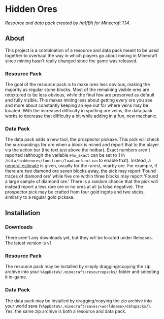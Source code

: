 # Hidden Ores
_Resource and data pack created by ha1fBit for Minecraft 1.14._

## About
This project is a combination of a resource and data pack meant to be used together to overhaul the way in which players go about mining in Minecraft since mining hasn't really changed since the game was released. 
### Resource Pack
The goal of the resource pack is to make ores less obvious, making the majority as regular stone blocks. Most of the remaining visible ores are retextured to be less obvious, while the final few are preserved as default and fully visible. This makes mining less about getting every ore you see and more about constantly keeping an eye out for where veins may be located. With the increased difficulty in spotting ore veins, the data pack works to decrease that difficulty a bit while adding in a fun, new mechanic.
### Data Pack
The data pack adds a new tool, the prospector pickaxe. This pick will check the surroundings for ore when a block is mined and report that to the player via the action bar (the text just above the hotbar). Exact numbers aren't reported (although the variable `#ho_exact` can be set to 1 in `/data/hiddenores/functions/load.mcfunction` to enable that). Instead, a [general estimate](/data/hiddenores/functions/count/end.mcfunction) is given, usually for the rarest, nearby ore. For example, if there are two diamond ore seven blocks away, the pick may report 'Found traces of diamond ore' while five ore within three blocks may report 'Found a large sample of diamond ore.' There is a random chance that the pick will instead report a less rare ore or no ores at all (a false negative). The prospector pick may be crafted from four gold ingots and two sticks, similarly to a regular gold pickaxe. 

## Installation
### Downloads
There aren't any downloads yet, but they will be located under Releases. The latest version is v1.
### Resource Pack
The resource pack may be installed by simply dragging/copying the zip archive into your `%AppData%/.minecraft/resourcepacks/` folder and selecting it in-game.
### Data Pack
The data pack may be installed by dragging/copying the zip archive into your world save (`%AppData%/.minecraft/saves/<worldname>/datapacks/`). Yes, the same zip archive is both a resource and data pack. 